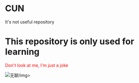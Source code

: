 # CUN
It's not useful repository

<h1>This repository is only used for learning</h1>
<div>
    <p style="color:red">Don't look at me, I'm just a joke</p>
    <img src="https://th.bing.com/th/id/OIP.XpPfno-uawxgA6xM1x4_VQHaEX?w=285&h=180&c=7&r=0&o=5&dpr=1.3&pid=1.7" alt="无聊">/img>
</div>

